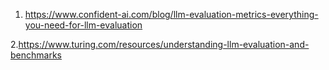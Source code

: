 1. https://www.confident-ai.com/blog/llm-evaluation-metrics-everything-you-need-for-llm-evaluation

2.https://www.turing.com/resources/understanding-llm-evaluation-and-benchmarks
